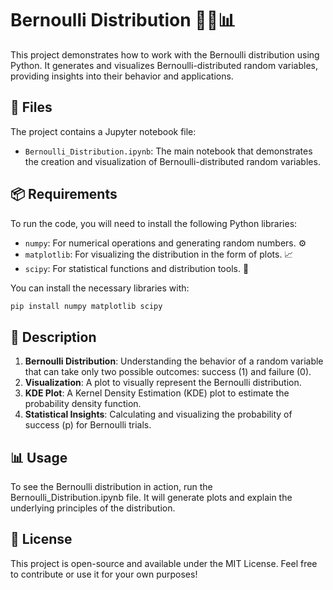 # Bernoulli Distribution 🧑‍💻📊

This project demonstrates how to work with the Bernoulli distribution using Python. It generates and visualizes Bernoulli-distributed random variables, providing insights into their behavior and applications.

## 📂 Files

The project contains a Jupyter notebook file:

- `Bernoulli_Distribution.ipynb`: The main notebook that demonstrates the creation and visualization of Bernoulli-distributed random variables.

## 📦 Requirements

To run the code, you will need to install the following Python libraries:

- `numpy`: For numerical operations and generating random numbers. ⚙️
- `matplotlib`: For visualizing the distribution in the form of plots. 📈
- `scipy`: For statistical functions and distribution tools. 🔬

You can install the necessary libraries with:

```bash
pip install numpy matplotlib scipy
```

## 📝 Description
1. **Bernoulli Distribution**: Understanding the behavior of a random variable that can take only two possible outcomes: success (1) and failure (0).
2. **Visualization**: A plot to visually represent the Bernoulli distribution.
3. **KDE Plot**: A Kernel Density Estimation (KDE) plot to estimate the probability density function.
4. **Statistical Insights**: Calculating and visualizing the probability of success (p) for Bernoulli trials.

## 📊 Usage
To see the Bernoulli distribution in action, run the Bernoulli_Distribution.ipynb file. It will generate plots and explain the underlying principles of the distribution.

## 📄 License
This project is open-source and available under the MIT License. Feel free to contribute or use it for your own purposes!
